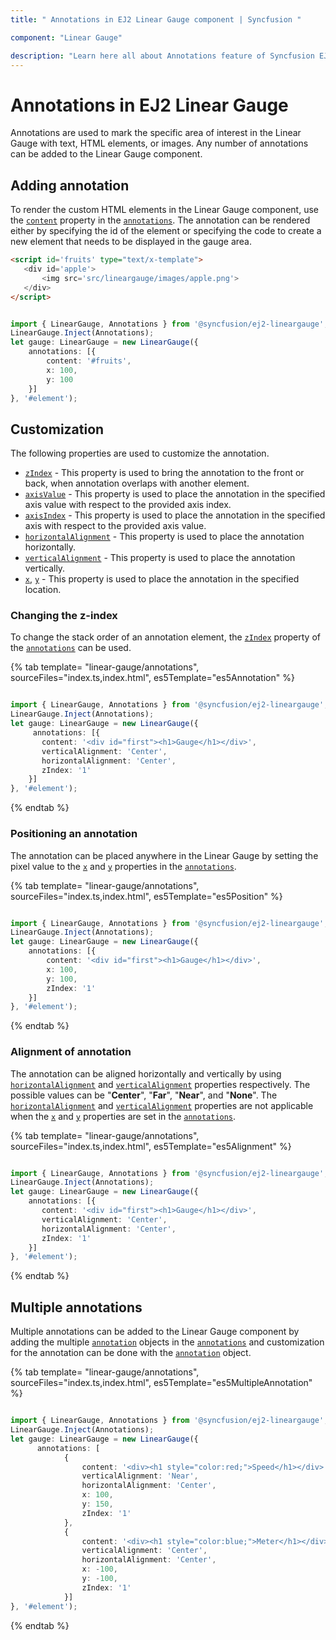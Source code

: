 ```yaml
---
title: " Annotations in EJ2 Linear Gauge component | Syncfusion "

component: "Linear Gauge"

description: "Learn here all about Annotations feature of Syncfusion EJ2 Linear Gauge component and more."
---
```


# Annotations in EJ2 Linear Gauge

<!-- markdownlint-disable MD013 -->

Annotations are used to mark the specific area of interest in the Linear Gauge with text, HTML elements, or images. Any number of annotations can be added to the Linear Gauge component.

## Adding annotation

To render the custom HTML elements in the Linear Gauge component, use the [`content`](../api/linear-gauge/annotation/#content) property in the [`annotations`](../api/linear-gauge/annotation). The annotation can be rendered either by specifying the id of the element or specifying the code to create a new element that needs to be displayed in the gauge area.

<!-- markdownlint-disable MD036 -->

 ```html
<script id='fruits' type="text/x-template">
    <div id='apple'>
        <img src='src/lineargauge/images/apple.png'>
    </div>
</script>

```

```typescript

import { LinearGauge, Annotations } from '@syncfusion/ej2-lineargauge';
LinearGauge.Inject(Annotations);
let gauge: LinearGauge = new LinearGauge({
    annotations: [{
        content: '#fruits',
        x: 100,
        y: 100
    }]
}, '#element');

```

## Customization

The following properties are used to customize the annotation.

* [`zIndex`](../api/linear-gauge/annotation/#zindex) - This property is used to bring the annotation to the front or back, when annotation overlaps with another element.
* [`axisValue`](../api/linear-gauge/annotation/#axisvalue) - This property is used to place the annotation in the specified axis value with respect to the provided axis index.
* [`axisIndex`](api/linear-gauge/annotation/#axisindex) - This property is used to place the annotation in the specified axis with respect to the provided axis value.
* [`horizontalAlignment`](../api/linear-gauge/annotation#horizontalalignment) - This property is used to place the annotation horizontally.
* [`verticalAlignment`](../api/linear-gauge/annotation#verticalalignment) - This property is used to place the annotation vertically.
* [`x`](../api/linear-gauge/annotation/#x), [`y`](../api/linear-gauge/annotation/#y) - This property is used to place the annotation in the specified location.

### Changing the z-index

To change the stack order of an annotation element, the [`zIndex`](../api/linear-gauge/annotation/#zindex) property of the [`annotations`](../api/linear-gauge/annotation) can be used.

{% tab template= "linear-gauge/annotations", sourceFiles="index.ts,index.html", es5Template="es5Annotation" %}

```typescript

import { LinearGauge, Annotations } from '@syncfusion/ej2-lineargauge';
LinearGauge.Inject(Annotations);
let gauge: LinearGauge = new LinearGauge({
     annotations: [{
       content: '<div id="first"><h1>Gauge</h1></div>',
       verticalAlignment: 'Center',
       horizontalAlignment: 'Center',
       zIndex: '1'
    }]
}, '#element');

```

{% endtab %}

### Positioning an annotation

The annotation can be placed anywhere in the Linear Gauge by setting the pixel value to the [`x`](../api/linear-gauge/annotation/#x) and [`y`](../api/linear-gauge/annotation/#y) properties in the [`annotations`](../api/linear-gauge/annotation).

{% tab template= "linear-gauge/annotations", sourceFiles="index.ts,index.html", es5Template="es5Position" %}

```typescript

import { LinearGauge, Annotations } from '@syncfusion/ej2-lineargauge';
LinearGauge.Inject(Annotations);
let gauge: LinearGauge = new LinearGauge({
    annotations: [{
        content: '<div id="first"><h1>Gauge</h1></div>',
        x: 100,
        y: 100,
        zIndex: '1'
    }]
}, '#element');

```

{% endtab %}

<!-- markdownlint-disable MD036 -->

### Alignment of annotation

The annotation can be aligned horizontally and vertically by using [`horizontalAlignment`](../api/linear-gauge/annotation#horizontalalignment) and [`verticalAlignment`](../api/linear-gauge/annotation#verticalalignment) properties respectively. The possible values can be "**Center**", "**Far**", "**Near**", and "**None**". The [`horizontalAlignment`](../api/linear-gauge/annotation#horizontalalignment) and [`verticalAlignment`](../api/linear-gauge/annotation#verticalalignment) properties are not applicable when the [`x`](../api/linear-gauge/annotation/#x) and [`y`](../api/linear-gauge/annotation/#y) properties are set in the [`annotations`](../api/linear-gauge/annotation).

{% tab template= "linear-gauge/annotations", sourceFiles="index.ts,index.html", es5Template="es5Alignment" %}

```typescript

import { LinearGauge, Annotations } from '@syncfusion/ej2-lineargauge';
LinearGauge.Inject(Annotations);
let gauge: LinearGauge = new LinearGauge({
    annotations: [{
       content: '<div id="first"><h1>Gauge</h1></div>',
       verticalAlignment: 'Center',
       horizontalAlignment: 'Center',
       zIndex: '1'
    }]
}, '#element');

```

{% endtab %}

## Multiple annotations

Multiple annotations can be added to the Linear Gauge component by adding the multiple [`annotation`](../api/linear-gauge/annotation) objects in the [`annotations`](../api/linear-gauge/#annotations) and customization for the annotation can be done with the [`annotation`](../api/linear-gauge/annotation) object.

{% tab template= "linear-gauge/annotations", sourceFiles="index.ts,index.html", es5Template="es5MultipleAnnotation" %}

```typescript

import { LinearGauge, Annotations } from '@syncfusion/ej2-lineargauge';
LinearGauge.Inject(Annotations);
let gauge: LinearGauge = new LinearGauge({
      annotations: [
            {
                content: '<div><h1 style="color:red;">Speed</h1></div>',
                verticalAlignment: 'Near',
                horizontalAlignment: 'Center',
                x: 100,
                y: 150,
                zIndex: '1'
            },
            {
                content: '<div><h1 style="color:blue;">Meter</h1></div>',
                verticalAlignment: 'Center',
                horizontalAlignment: 'Center',
                x: -100,
                y: -100,
                zIndex: '1'
            }]
}, '#element');

```

{% endtab %}